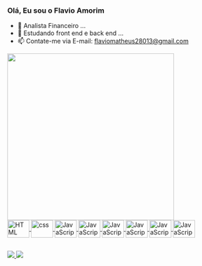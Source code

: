 ### Olá, Eu sou o Flavio Amorim


- 🔭 Analista Financeiro ...
- 🌱 Estudando front end e back end ...
- 📫 Contate-me via E-mail: flaviomatheus28013@gmail.com  

<div >
  <a href="https://github.com/flavioamorim2">
    <img  heigth="180em" width="380em" src="https://github-readme-stats.vercel.app/api/top-langs/?username=flavioamorim2&layout=compact&langs_16&theme=tokyonight"/>
<!--     <img heigth="180em" src="https://github-readme-stats.vercel.app/api?username=flavioamorim2&show_icons=true&theme=tokyonight&include_all_commits=true&count_private=true"/> <br> -->
  </div>
  <div style="display: inline_block">
  <img align="center" alt="HTML" height="40" width="50" src="https://skillicons.dev/icons?i=html"/>
   <img align="center" alt="css" height="40" width="50" src="https://skillicons.dev/icons?i=css"/>  
    <img align="center" alt="JavaScript" height="40" width="50" src="https://skillicons.dev/icons?i=javascript"/>
    <img align="center" alt="JavaScript" height="40" width="50" src="https://skillicons.dev/icons?i=nodejs"/>
    <img align="center" alt="JavaScript" height="40" width="50" src="https://skillicons.dev/icons?i=react"/>
    <img align="center" alt="JavaScript" height="40" width="50" src="https://skillicons.dev/icons?i=tailwind"/>
    <img align="center" alt="JavaScript" height="40" width="50" src="https://skillicons.dev/icons?i=postgres"/>
    <img align="center" alt="JavaScript" height="40" width="50" src="https://skillicons.dev/icons?i=vite"/>
  </div>
  
  ##
  
  <div>
    <a href="https://www.linkedin.com/in/flavio-matheus-amorim/" target="blank"> <img src="https://img.shields.io/badge/LinkedIn-0077B5?style=for-the-badge&logo=linkedin&logoColor=white" target="blank"/> </a>
    <a href="https://wa.me/21982620537" target="blank"> <img src="https://img.shields.io/badge/WhatsApp-25D366?style=for-the-badge&logo=whatsapp&logoColor=white" target="blank"/> </a>
     </div>
